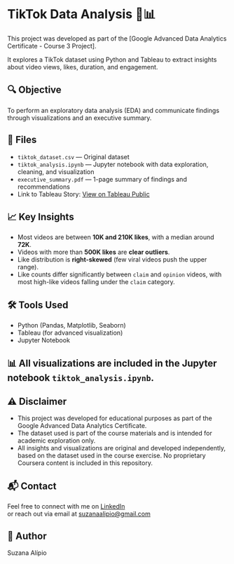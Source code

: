 # TikTok Data Analysis 📱📊

This project was developed as part of the [Google Advanced Data Analytics Certificate - Course 3 Project].

It explores a TikTok dataset using Python and Tableau to extract insights about video views, likes, duration, and engagement.

## 🔍 Objective
To perform an exploratory data analysis (EDA) and communicate findings through visualizations and an executive summary.

## 📂 Files
- `tiktok_dataset.csv` — Original dataset
- `tiktok_analysis.ipynb` — Jupyter notebook with data exploration, cleaning, and visualization
- `executive_summary.pdf` — 1-page summary of findings and recommendations
- Link to Tableau Story: [View on Tableau Public](https://public.tableau.com/shared/43JHKCSBP?:display_count=n&:origin=viz_share_link)


## 📈 Key Insights
- Most videos are between **10K and 210K likes**, with a median around **72K**.
- Videos with more than **500K likes** are **clear outliers**.
- Like distribution is **right-skewed** (few viral videos push the upper range).
- Like counts differ significantly between `claim` and `opinion` videos, with most high-like videos falling under the `claim` category.

## 🛠 Tools Used
- Python (Pandas, Matplotlib, Seaborn)
- Tableau (for advanced visualization)
- Jupyter Notebook

## 📊 All visualizations are included in the Jupyter notebook `tiktok_analysis.ipynb`.

## ⚠️ Disclaimer
- This project was developed for educational purposes as part of the Google Advanced Data Analytics Certificate.  
- The dataset used is part of the course materials and is intended for academic exploration only.  
- All insights and visualizations are original and developed independently, based on the dataset used in the course exercise. No proprietary Coursera content is included in this repository.

## 📬 Contact
Feel free to connect with me on [LinkedIn](https://www.linkedin.com/in/suzanaalipio)  
or reach out via email at suzanaalipio@gmail.com

## 🙋 Author
Suzana Alípio
